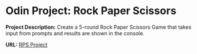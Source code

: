 # Odin Project: Rock Paper Scissors

**Project Description:**
Create a 5-round Rock Paper Scissors Game that takes input from prompts and results are shown in the console.

**URL:** [RPS Project](https://aliya-gamez.github.io/odin-rps)